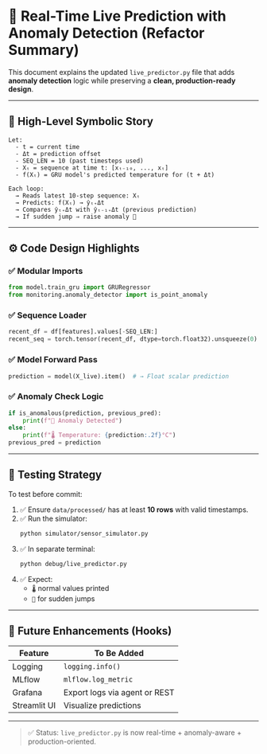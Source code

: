
# 🔁 Real-Time Live Prediction with Anomaly Detection (Refactor Summary)

This document explains the updated `live_predictor.py` file that adds **anomaly detection** logic while preserving a **clean, production-ready design**.

---

## 🧠 High-Level Symbolic Story

```
Let:
  - t = current time
  - Δt = prediction offset
  - SEQ_LEN = 10 (past timesteps used)
  - Xₜ = sequence at time t: [xₜ₋₁₀, ..., xₜ]
  - f(Xₜ) = GRU model's predicted temperature for (t + Δt)

Each loop:
  → Reads latest 10-step sequence: Xₜ
  → Predicts: f(Xₜ) → ŷₜ₊Δt
  → Compares ŷₜ₊Δt with ŷₜ₋₁₊Δt (previous prediction)
  → If sudden jump ⇒ raise anomaly 🚨
```

---

## ⚙️ Code Design Highlights

### ✅ Modular Imports
```python
from model.train_gru import GRURegressor
from monitoring.anomaly_detector import is_point_anomaly
```

### ✅ Sequence Loader
```python
recent_df = df[features].values[-SEQ_LEN:]
recent_seq = torch.tensor(recent_df, dtype=torch.float32).unsqueeze(0)  # Shape: [1, 10, 3]
```

### ✅ Model Forward Pass
```python
prediction = model(X_live).item()  # → Float scalar prediction
```

### ✅ Anomaly Check Logic
```python
if is_anomalous(prediction, previous_pred):
    print(f"🚨 Anomaly Detected")
else:
    print(f"🌡️ Temperature: {prediction:.2f}°C")
previous_pred = prediction
```

---

## 🧪 Testing Strategy

To test before commit:

1. ✅ Ensure `data/processed/` has at least **10 rows** with valid timestamps.
2. ✅ Run the simulator:  
   ```bash
   python simulator/sensor_simulator.py
   ```
3. ✅ In separate terminal:  
   ```bash
   python debug/live_predictor.py
   ```
4. ✅ Expect:
   - `🌡️` normal values printed
   - `🚨` for sudden jumps

---

## 🧼 Future Enhancements (Hooks)

| Feature       | To Be Added         |
|---------------|---------------------|
| Logging       | `logging.info()`    |
| MLflow        | `mlflow.log_metric` |
| Grafana       | Export logs via agent or REST |
| Streamlit UI  | Visualize predictions |

---

> ✅ Status: `live_predictor.py` is now real-time + anomaly-aware + production-oriented.
